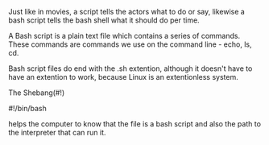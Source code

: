 Just like in movies, a script tells the actors what to do or say, likewise a bash script tells the bash shell what
it should do per time.

A Bash script is a plain text file which contains a series of commands. These commands are commands we use on the
command line - echo, ls, cd.

Bash script files do end with the .sh extention, although it doesn't have to have an extention to work, because Linux is an extentionless system.

The Shebang(#!)

#!/bin/bash

helps the computer to know that the file is a bash script and also the path to the interpreter that can run it.
